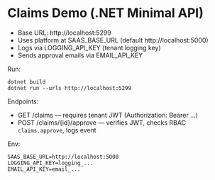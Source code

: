 # Claims Demo (.NET Minimal API)

- Base URL: http://localhost:5299
- Uses platform at SAAS_BASE_URL (default http://localhost:5000)
- Logs via LOGGING_API_KEY (tenant logging key)
- Sends approval emails via EMAIL_API_KEY

Run:

```
dotnet build
dotnet run --urls http://localhost:5299
```

Endpoints:

- GET /claims — requires tenant JWT (Authorization: Bearer ...)
- POST /claims/{id}/approve — verifies JWT, checks RBAC `claims.approve`, logs
  event

Env:

```
SAAS_BASE_URL=http://localhost:5000
LOGGING_API_KEY=logging_...
EMAIL_API_KEY=email_...
```
